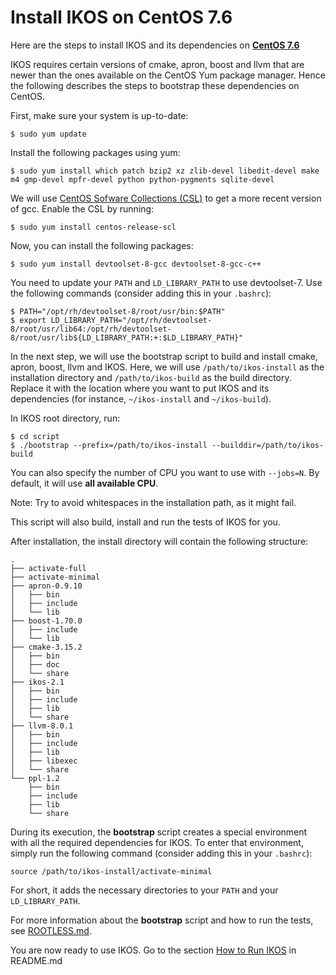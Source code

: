 Install IKOS on CentOS 7.6
==========================

Here are the steps to install IKOS and its dependencies on **[CentOS 7.6](https://www.centos.org/)**

IKOS requires certain versions of cmake, apron, boost and llvm that are newer than the ones available on the CentOS Yum package manager. Hence the following describes the steps to bootstrap these dependencies on CentOS.

First, make sure your system is up-to-date:

```
$ sudo yum update
```

Install the following packages using yum:

```
$ sudo yum install which patch bzip2 xz zlib-devel libedit-devel make m4 gmp-devel mpfr-devel python python-pygments sqlite-devel
```

We will use [CentOS Sofware Collections (CSL)](https://wiki.centos.org/AdditionalResources/Repositories/SCL) to get a more recent version of gcc. Enable the CSL by running:

```
$ sudo yum install centos-release-scl
```

Now, you can install the following packages:

```
$ sudo yum install devtoolset-8-gcc devtoolset-8-gcc-c++
```

You need to update your `PATH` and `LD_LIBRARY_PATH` to use devtoolset-7. Use the following commands (consider adding this in your `.bashrc`):

```
$ PATH="/opt/rh/devtoolset-8/root/usr/bin:$PATH"
$ export LD_LIBRARY_PATH="/opt/rh/devtoolset-8/root/usr/lib64:/opt/rh/devtoolset-8/root/usr/lib${LD_LIBRARY_PATH:+:$LD_LIBRARY_PATH}"
```

In the next step, we will use the bootstrap script to build and install cmake, apron, boost, llvm and IKOS.
Here, we will use `/path/to/ikos-install` as the installation directory and `/path/to/ikos-build` as the build directory. Replace it with the location where you want to put IKOS and its dependencies (for instance, `~/ikos-install` and `~/ikos-build`).

In IKOS root directory, run:

```
$ cd script
$ ./bootstrap --prefix=/path/to/ikos-install --builddir=/path/to/ikos-build
```

You can also specify the number of CPU you want to use with `--jobs=N`. By default, it will use **all available CPU**.

Note: Try to avoid whitespaces in the installation path, as it might fail.

This script will also build, install and run the tests of IKOS for you.

After installation, the install directory will contain the following structure:

```
.
├── activate-full
├── activate-minimal
├── apron-0.9.10
│   ├── bin
│   ├── include
│   └── lib
├── boost-1.70.0
│   ├── include
│   └── lib
├── cmake-3.15.2
│   ├── bin
│   ├── doc
│   └── share
├── ikos-2.1
│   ├── bin
│   ├── include
│   ├── lib
│   └── share
├── llvm-8.0.1
│   ├── bin
│   ├── include
│   ├── lib
│   ├── libexec
│   └── share
└── ppl-1.2
    ├── bin
    ├── include
    ├── lib
    └── share
```

During its execution, the **bootstrap** script creates a special environment with all the required dependencies for IKOS. To enter that environment, simply run the following command (consider adding this in your `.bashrc`):

```
source /path/to/ikos-install/activate-minimal
```

For short, it adds the necessary directories to your `PATH` and your `LD_LIBRARY_PATH`.

For more information about the **bootstrap** script and how to run the tests, see [ROOTLESS.md](ROOTLESS.md).

You are now ready to use IKOS. Go to the section [How to Run IKOS](../../README.md#how-to-run-ikos) in README.md
